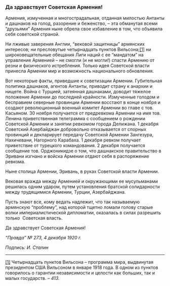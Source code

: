 ### Да здравствует Советская Армения!

Армения, измученная и многострадальная, отданная милостью Антанты и дашнаков на голод, разорение и беженство, – эта обманутая всеми “друзьями” Армения ныне обрела свое избавление в том, что объявила себя советской страной.

Ни лживые заверения Англии, “вековой защитницы” армянских интересов; ни пресловутые четырнадцать пунктов Вильсона;[[1]](#_ftn1) ни широковещательные обещания Лиги наций с ее “мандатом” на управление Арменией – не смогли (и не могли!) спасти Армению от резни и физического истребления. Только идея Советской власти принесла Армении мир и возможность национального обновления.

Вот некоторые факты, приведшие к советизации Армении. Губительная политика дашнаков, агентов Антанты, приводит страну к анархии и нищете. Война с Турцией, затеянная дашнаками, доводит тяжелое положение Армении до последней крайности. Измученные голодом и бесправием северные провинции Армении восстают в конце ноября и создают революционный военный комитет Армении во главе с тов. Касьяном. 30 ноября получается от предревкома Армении на имя тов. Ленина приветственная телеграмма с сообщением о рождении Советской Армении и занятии ревкомом города Делижана. 1 декабря Советский Азербайджан добровольно отказывается от спорных провинций и декларирует передачу Советской Армении Зангезура, Нахичевани, Нагорного Карабаха. 1 декабря ревком получает приветствие от турецкого командования. 2 декабря получается сообщение тов. Орджоникидзе о том, что дашнакское правительство в Эривани изгнано и войска Армении отдают себя в распоряжение ревкома.

Ныне столица Армении, Эривань, в руках Советской власти Армении.

Вековая вражда между Арменией и окружающими ее мусульманами решилась одним ударом, путем установления братской солидарности между трудящимися Армении, Турции, Азербайджана.

Пусть знают все, кому ведать надлежит, что так называемую армянскую “проблему”, над которой тщетно ломали голову старые волки империалистической дипломатии, оказалась в силах разрешить _только_  Советская власть.

Да здравствует Советская Армения!

_“Правда” №_ _273, 4 декабря 1920_ _г._

_Подпись: И. Сталин_

  

---

[[1]](#_ftnref1) Четырнадцать пунктов Вильсона – программа мира, выдвинутая президентом США Вильсоном в январе 1918 года. В одном из пунктов говорилось о гарантии независимости и целости как больших, так и малых государств. – _413._